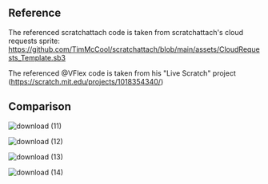 ## Reference

The referenced scratchattach code is taken from scratchattach's cloud requests sprite: https://github.com/TimMcCool/scratchattach/blob/main/assets/CloudRequests_Template.sb3

The referenced @VFlex code is taken from his "Live Scratch" project (https://scratch.mit.edu/projects/1018354340/)

## Comparison

![download (11)](https://github.com/TimMcCool/TimMcCool.github.io/assets/53166177/5ceb083f-d5e9-48c5-bb6d-9619b439f650)

![download (12)](https://github.com/TimMcCool/TimMcCool.github.io/assets/53166177/e35e95e0-6d88-4ce0-a0a7-e7720e8b230e)

![download (13)](https://github.com/TimMcCool/TimMcCool.github.io/assets/53166177/83132f49-cf54-4404-becf-dbee1ba7756d)

![download (14)](https://github.com/TimMcCool/TimMcCool.github.io/assets/53166177/4c7f76a1-bdc2-46ee-9cbb-036f4b11664e)
